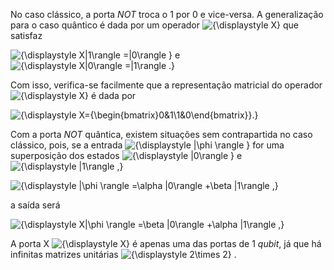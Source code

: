 No caso clássico, a porta _NOT_ troca o 1 por 0 e vice-versa. A generalização para o caso quântico é dada por um operador  ![{\displaystyle X}](https://wikimedia.org/api/rest_v1/media/math/render/svg/68baa052181f707c662844a465bfeeb135e82bab) que satisfaz 

 ![{\displaystyle X|1\rangle =|0\rangle }](https://wikimedia.org/api/rest_v1/media/math/render/svg/753cd0153c35b8d10551bf7fd9da25fb274edb6b) e  ![{\displaystyle X|0\rangle =|1\rangle .}](https://wikimedia.org/api/rest_v1/media/math/render/svg/5b555a7d3e0a645bf98c7356e274b383ded2e48b) 

Com isso, verifica-se facilmente que a representação matricial do operador ![{\displaystyle X}](https://wikimedia.org/api/rest_v1/media/math/render/svg/68baa052181f707c662844a465bfeeb135e82bab) é dada por

 ![{\displaystyle X={\begin{bmatrix}0&1\\1&0\end{bmatrix}}.}](https://wikimedia.org/api/rest_v1/media/math/render/svg/c035b52b7d1edac3e4d023933dcfedf16b505ea3) 

Com a porta _NOT_ quântica, existem situações sem contrapartida no caso clássico, pois, se a entrada  ![{\displaystyle |\phi \rangle }](https://wikimedia.org/api/rest_v1/media/math/render/svg/312d43de853a9e6ca74888e63394fc8081f56a43) for uma superposição dos estados ![{\displaystyle |0\rangle }](https://wikimedia.org/api/rest_v1/media/math/render/svg/ed066a3ad158da0ad6d6a421a606b1c8a35eb95b) e  ![{\displaystyle |1\rangle ,}](https://wikimedia.org/api/rest_v1/media/math/render/svg/3ab8dd8621da4ac3dceedaf4d812f70bb4d10ec4) 

 ![{\displaystyle |\phi \rangle =\alpha |0\rangle +\beta |1\rangle ,}](https://wikimedia.org/api/rest_v1/media/math/render/svg/12e57fa8f58f24e143d3eceedfccba23148b3028) 

a saída será

![{\displaystyle X|\phi \rangle =\beta |0\rangle +\alpha |1\rangle ,}](https://wikimedia.org/api/rest_v1/media/math/render/svg/f5bd6757975a117f3da2922fdc759f1dde904c99) 

A porta X ![{\displaystyle X}](https://wikimedia.org/api/rest_v1/media/math/render/svg/68baa052181f707c662844a465bfeeb135e82bab) é apenas uma das portas de 1 _qubit_, já que há infinitas matrizes unitárias ![{\displaystyle 2\times 2}](https://wikimedia.org/api/rest_v1/media/math/render/svg/f8a0e3400ffb97d67c00267ed50cddfe824cbe80) .